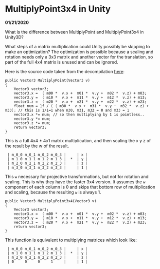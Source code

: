MultiplyPoint3x4 in Unity
===========================
**01/21/2020**

What is the difference between MultiplyPoint and MultiplyPoint3x4 in Unity3D?

What steps of a matrix multiplication could Unity possibly be skipping to make an optimization?
The optimization is possible because a scaling and rotation needs only a 3x3 matrix and another vector for the translation,
so part of the full 4x4 matrix is unused and can be ignored.

Here is the source code taken from the decompilation [here][1]:

    public Vector3 MultiplyPoint(Vector3 v)
    {
        Vector3 vector3;
        vector3.x =  ( m00 *  v.x +  m01 *  v.y +  m02 *  v.z) + m03;
        vector3.y =  ( m10 *  v.x +  m11 *  v.y +  m12 *  v.z) + m13;
        vector3.z =  ( m20 *  v.x +  m21 *  v.y +  m22 *  v.z) + m23;
        float num = 1f / ( ( m30 *  v.x +  m31 *  v.y +  m32 *  v.z) + m33); // this is 1/1=1 when m30, m31, m32 = 0 and m33 = 1
        vector3.x *= num; // so then multiplying by 1 is pointless..
        vector3.y *= num;
        vector3.z *= num;
        return vector3;
    }

This is a full 4x4 * 4x1 matrix multiplication, and then scaling the x y z of the result by the w of the result.

     | m_0_0 m_0_1 m_0_2 m_0_3 |     | x |
     | m_1_0 m_1_1 m_1_2 m_1_3 |  *  | y |
     | m_2_0 m_2_1 m_2_2 m_2_3 |     | z |
     | m_3_0 m_3_1 m_3_2 m_3_3 |     | 1 |


This `w` necessary for projective transformations, but not for rotation and scaling.
This is why they have the faster 3x4 version.
It assumes the `w` component of each column is 0 and skips that bottom row of multiplication and scaling, because the resulting `w` is always 1.

    public Vector3 MultiplyPoint3x4(Vector3 v)
    {
        Vector3 vector3;
        vector3.x =  ( m00 *  v.x +  m01 *  v.y +  m02 *  v.z) + m03;
        vector3.y =  ( m10 *  v.x +  m11 *  v.y +  m12 *  v.z) + m13;
        vector3.z =  ( m20 *  v.x +  m21 *  v.y +  m22 *  v.z) + m23;
        return vector3;
    }

This function is equivalent to multiplying matrices which look like:

     | m_0_0 m_0_1 m_0_2 m_0_3 |     | x |
     | m_1_0 m_1_1 m_1_2 m_1_3 |  *  | y |
     | m_2_0 m_2_1 m_2_2 m_2_3 |     | z |
     | 0     0     0     1     |     | 1 |

[1]: https://github.com/jameslinden/unity-decompiled/blob/master/UnityEngine/UnityEngine/Matrix4x4.cs
